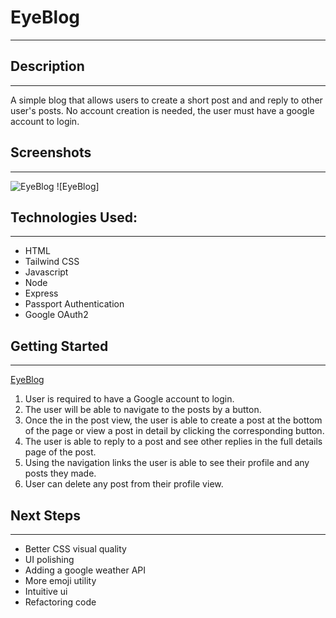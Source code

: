 # EyeBlog
---
## Description
---
A simple blog that allows users to create a short post and and reply to other user's posts.  No account creation is needed, the user must have a google account to login.

## Screenshots
---
![EyeBlog](https://git.generalassemb.ly/hernma/roulette/blob/main/imgs/gameUI.png)
![EyeBlog] 


## Technologies Used:
---
* HTML
* Tailwind CSS
* Javascript
* Node
* Express
* Passport Authentication
* Google OAuth2

## Getting Started
---

[EyeBlog](https://blog-project2-production.up.railway.app)

1. User is required to have a Google account to login.
2. The user will be able to navigate to the posts by a button.
3. Once the in the post view, the user is able to create a post at the bottom of the page or view a post in detail by clicking the corresponding button.
4. The user is able to reply to a post and see other replies in the full details page of the post.
5. Using the navigation links the user is able to see their profile and any posts they made.
6. User can delete any post from their profile view.

## Next Steps
---
* Better CSS visual quality
* UI polishing
* Adding a google weather API
* More emoji utility
* Intuitive ui
* Refactoring code
